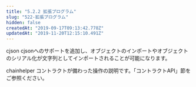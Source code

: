```yaml
---
title: "5.2.2 拡張プログラム"
slug: "522-拡張プログラム"
hidden: false
createdAt: "2019-09-17T09:13:42.778Z"
updatedAt: "2019-11-20T12:15:10.491Z"
---
```

cjson
cjsonへのサポートを追加し、オブジェクトのインポートやオブジェクトのシリアル化が文字列としてインポートされることが可能になります。

chainhelper
コントラクトが備わった操作の説明です。「コントラクトAPI」節をご参照ください。